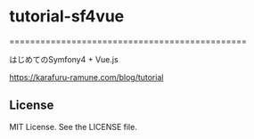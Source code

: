 # tutorial-sf4vue
==============================================

はじめてのSymfony4 + Vue.js

https://karafuru-ramune.com/blog/tutorial

## License

MIT License. See the LICENSE file.